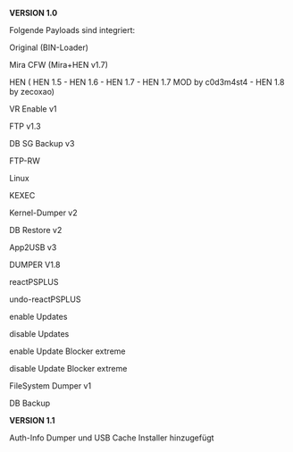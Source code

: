 **VERSION 1.0**

Folgende Payloads sind integriert:

Original (BIN-Loader)

Mira CFW (Mira+HEN v1.7)

HEN ( HEN 1.5 - HEN 1.6 - HEN 1.7 - HEN 1.7 MOD by c0d3m4st4 - HEN 1.8 by zecoxao)

VR Enable v1

FTP v1.3

DB SG Backup v3

FTP-RW

Linux

KEXEC

Kernel-Dumper v2

DB Restore v2

App2USB v3

DUMPER V1.8

reactPSPLUS

undo-reactPSPLUS

enable Updates

disable Updates

enable Update Blocker extreme

disable Update Blocker extreme

FileSystem Dumper v1

DB Backup


**VERSION 1.1**

Auth-Info Dumper und USB Cache Installer hinzugefügt
